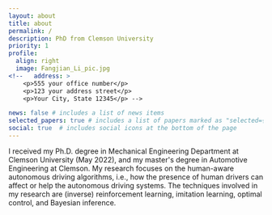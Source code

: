 ```yaml
---
layout: about
title: about
permalink: /
description: PhD from Clemson University
priority: 1
profile:
  align: right
  image: Fangjian_Li_pic.jpg
<!--   address: >
    <p>555 your office number</p>
    <p>123 your address street</p>
    <p>Your City, State 12345</p> -->

news: false # includes a list of news items
selected_papers: true # includes a list of papers marked as "selected={true}"
social: true  # includes social icons at the bottom of the page
---
```


I received my Ph.D. degree in Mechanical Engineering Department at Clemson University (May 2022), and my master's degree in Automotive Engineering at Clemson. My research focuses on the human-aware autonomous driving algorithms, i.e., how the presence of human drivers can affect or help the autonomous driving systems. The techniques involved in my research are (inverse) reinforcement learning, imitation learning, optimal control, and Bayesian inference. 
<!-- 
Write your biography here. Tell the world about yourself. Link to your favorite [subreddit](http://reddit.com). You can put a picture in, too. The code is already in, just name your picture `prof_pic.jpg` and put it in the `img/` folder.

Put your address / P.O. box / other info right below your picture. You can also disable any these elements by editing `profile` property of the YAML header of your `_pages/about.md`. Edit `_bibliography/papers.bib` and Jekyll will render your [publications page](/al-folio/publications/) automatically.

Link to your social media connections, too. This theme is set up to use [Font Awesome icons](http://fortawesome.github.io/Font-Awesome/) and [Academicons](https://jpswalsh.github.io/academicons/), like the ones below. Add your Facebook, Twitter, LinkedIn, Google Scholar, or just disable all of them.
 -->
